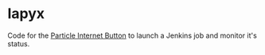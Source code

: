 Iapyx
=====

Code for the [Particle Internet Button](http://www.particle.io/button) to launch
a Jenkins job and monitor it's status.
